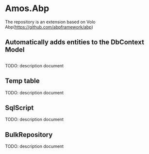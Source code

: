 # Amos.Abp
The repository is an extension based on Volo Abp(https://github.com/abpframework/abp)

## Automatically adds entities to the DbContext Model
```C#

```
TODO: description document

## Temp table
TODO: description document

## SqlScript
TODO: description document

## BulkRepository
TODO: description document
